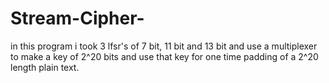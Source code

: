 # Stream-Cipher-
in this program i took 3 lfsr's of 7 bit, 11 bit and 13 bit and use a multiplexer to make a key of 2^20 bits and use that key for one time padding of a 2^20 length plain text.
